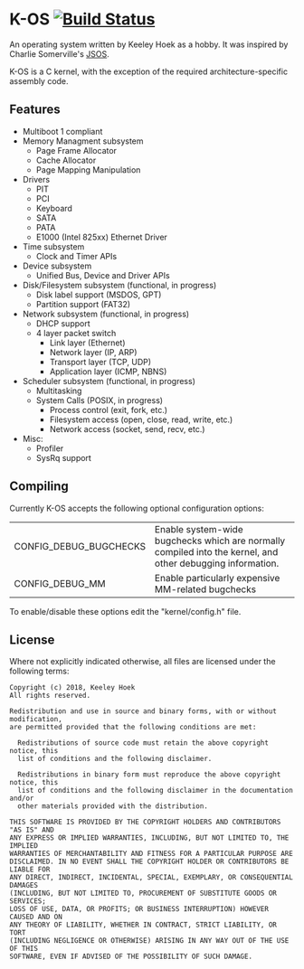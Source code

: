# K-OS [![Build Status](https://travis-ci.org/khoek/k-os.svg?branch=master)](https://drone.io/github.com/escortkeel/k-os/latest)

An operating system written by Keeley Hoek as a hobby. It was inspired by Charlie Somerville's [JSOS](https://github.com/charliesome/JSOS).

K-OS is a C kernel, with the exception of the required architecture-specific assembly code.

## Features

* Multiboot 1 compliant
* Memory Managment subsystem
    * Page Frame Allocator
    * Cache Allocator
    * Page Mapping Manipulation
* Drivers
    * PIT
    * PCI
    * Keyboard
    * SATA
    * PATA
    * E1000 (Intel 825xx) Ethernet Driver
* Time subsystem
    * Clock and Timer APIs
* Device subsystem
    * Unified Bus, Device and Driver APIs
* Disk/Filesystem subsystem (functional, in progress)
    * Disk label support (MSDOS, GPT)
    * Partition support (FAT32)
* Network subsystem (functional, in progress)
    * DHCP support
    * 4 layer packet switch
        * Link layer (Ethernet)
        * Network layer (IP, ARP)
        * Transport layer (TCP, UDP)
        * Application layer (ICMP, NBNS)
* Scheduler subsystem (functional, in progress)
    * Multitasking
    * System Calls (POSIX, in progress)
        * Process control (exit, fork, etc.)
        * Filesystem access (open, close, read, write, etc.)
        * Network access (socket, send, recv, etc.)
* Misc:
    * Profiler
    * SysRq support

## Compiling
Currently K-OS accepts the following optional configuration options:

<table>
    <tr>
        <td>CONFIG_DEBUG_BUGCHECKS</td>
        <td>Enable system-wide bugchecks which are normally compiled into the kernel, and other debugging information.</td>
    </tr>
    <tr>
        <td>CONFIG_DEBUG_MM</td>
        <td>Enable particularly expensive MM-related bugchecks</td>
    </tr>
</table>

To enable/disable these options edit the "kernel/config.h" file.

## License

Where not explicitly indicated otherwise, all files are licensed under the following terms:

    Copyright (c) 2018, Keeley Hoek
    All rights reserved.

    Redistribution and use in source and binary forms, with or without modification,
    are permitted provided that the following conditions are met:

      Redistributions of source code must retain the above copyright notice, this
      list of conditions and the following disclaimer.

      Redistributions in binary form must reproduce the above copyright notice, this
      list of conditions and the following disclaimer in the documentation and/or
      other materials provided with the distribution.

    THIS SOFTWARE IS PROVIDED BY THE COPYRIGHT HOLDERS AND CONTRIBUTORS "AS IS" AND
    ANY EXPRESS OR IMPLIED WARRANTIES, INCLUDING, BUT NOT LIMITED TO, THE IMPLIED
    WARRANTIES OF MERCHANTABILITY AND FITNESS FOR A PARTICULAR PURPOSE ARE
    DISCLAIMED. IN NO EVENT SHALL THE COPYRIGHT HOLDER OR CONTRIBUTORS BE LIABLE FOR
    ANY DIRECT, INDIRECT, INCIDENTAL, SPECIAL, EXEMPLARY, OR CONSEQUENTIAL DAMAGES
    (INCLUDING, BUT NOT LIMITED TO, PROCUREMENT OF SUBSTITUTE GOODS OR SERVICES;
    LOSS OF USE, DATA, OR PROFITS; OR BUSINESS INTERRUPTION) HOWEVER CAUSED AND ON
    ANY THEORY OF LIABILITY, WHETHER IN CONTRACT, STRICT LIABILITY, OR TORT
    (INCLUDING NEGLIGENCE OR OTHERWISE) ARISING IN ANY WAY OUT OF THE USE OF THIS
    SOFTWARE, EVEN IF ADVISED OF THE POSSIBILITY OF SUCH DAMAGE.
